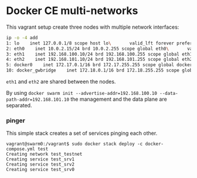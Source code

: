# Docker CE multi-networks

This vagrant setup create three nodes with multiple network interfaces:

```bash
ip -o -4 add
1: lo    inet 127.0.0.1/8 scope host lo\       valid_lft forever preferred_lft forever
2: eth0    inet 10.0.2.15/24 brd 10.0.2.255 scope global eth0\       valid_lft forever preferred_lft forever
3: eth1    inet 192.168.100.10/24 brd 192.168.100.255 scope global eth1\       valid_lft forever preferred_lft forever
4: eth2    inet 192.168.101.10/24 brd 192.168.101.255 scope global eth2\       valid_lft forever preferred_lft forever
5: docker0    inet 172.17.0.1/16 brd 172.17.255.255 scope global docker0\       valid_lft forever preferred_lft forever
10: docker_gwbridge    inet 172.18.0.1/16 brd 172.18.255.255 scope global docker_gwbridge\       valid_lft forever preferred_lft forever
```

`eth1` and `eth2` are shared between the nodes.

By using `docker swarm init --advertise-addr=192.168.100.10 --data-path-addr=192.168.101.10` the management and the data plane are separated.

### pinger

This simple stack creates a set of services pinging each other.

```
vagrant@swarm0:/vagrant$ sudo docker stack deploy -c docker-compose.yml test
Creating network test_testnet
Creating service test_srv1
Creating service test_srv2
Creating service test_srv0
```
